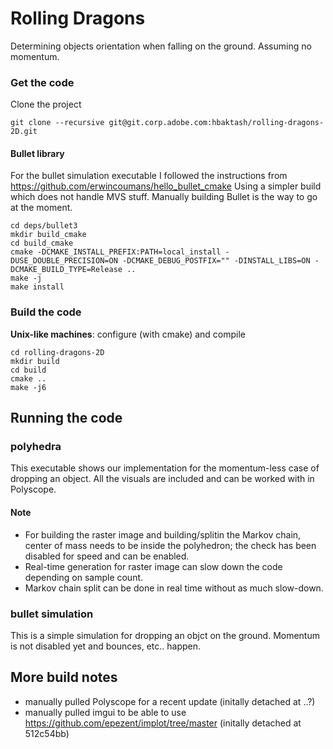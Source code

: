 # Rolling Dragons
Determining objects orientation when falling on the ground. Assuming no momentum.




### Get the code
Clone the project 
```
git clone --recursive git@git.corp.adobe.com:hbaktash/rolling-dragons-2D.git
```

#### Bullet library
For the bullet simulation executable I followed the instructions from https://github.com/erwincoumans/hello_bullet_cmake
Using a simpler build which does not handle MVS stuff.
Manually building Bullet is the way to go at the moment.

```
cd deps/bullet3
mkdir build_cmake
cd build_cmake
cmake -DCMAKE_INSTALL_PREFIX:PATH=local_install -DUSE_DOUBLE_PRECISION=ON -DCMAKE_DEBUG_POSTFIX="" -DINSTALL_LIBS=ON -DCMAKE_BUILD_TYPE=Release ..
make -j
make install
```

### Build the code

**Unix-like machines**: configure (with cmake) and compile
```
cd rolling-dragons-2D
mkdir build
cd build
cmake ..
make -j6
```

## Running the code

### polyhedra
This executable shows our implementation for the momentum-less case of dropping an object. All the visuals are included and can be worked with in Polyscope.

#### Note
* For building the raster image and building/splitin the Markov chain, center of mass needs to be inside the polyhedron; the check has been disabled for speed and can be enabled.
* Real-time generation for raster image can slow down the code depending on sample count. 
* Markov chain split can be done in real time without as much slow-down.

### bullet simulation
This is a simple simulation for dropping an objct on the ground. Momentum is not disabled yet and bounces, etc.. happen.
 

## More build notes

- manually pulled Polyscope for a recent update (initally detached at ..?)
- manually pulled imgui to be able to use https://github.com/epezent/implot/tree/master (initally detached at 512c54bb)
